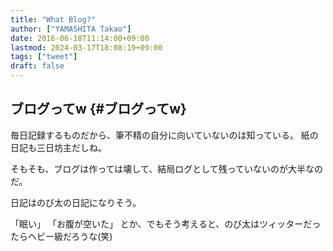 ```yaml
---
title: "What Blog?"
author: ["YAMASHITA Takao"]
date: 2016-06-18T11:14:00+09:00
lastmod: 2024-03-17T18:08:19+09:00
tags: ["tweet"]
draft: false
---
```


## ブログってw {#ブログってw}

毎日記録するものだから、筆不精の自分に向いていないのは知っている。
紙の日記も三日坊主だしね。

そもそも、ブログは作っては壊して、結局ログとして残っていないのが大半なのだ。

日記はのび太の日記になりそう。

「眠い」 「お腹が空いた」
とか、でもそう考えると、のび太はツィッターだったらヘビー級だろうな(笑)
